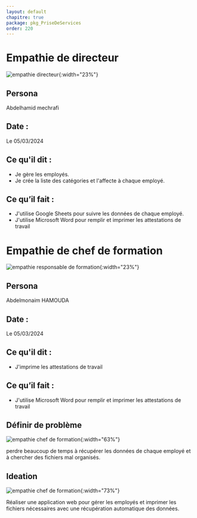 ```yaml
---
layout: default
chapitre: true
package: pkg_PriseDeServices
order: 220
---
```


<!-- new slide -->
# Empathie de directeur

![empathie directeur](/gestion-personnels/diagrammes/pkg_PriseDeServices/empathy-directeur.svg){:width="23%"}

<!-- note -->
## Persona

Abdelhamid mechrafi

## Date :

Le 05/03/2024

## Ce qu'il dit : 

- Je gère les employés.
- Je crée la liste des catégories et l'affecte à chaque employé.

## Ce qu’il fait :

- J'utilise Google Sheets pour suivre les données de chaque employé.
- J'utilise Microsoft Word pour remplir et imprimer les attestations de travail

<!-- new slide -->
# Empathie de chef de formation

![empathie responsable de formation](/gestion-personnels/diagrammes/pkg_PriseDeServices/empathy-responsable.svg){:width="23%"}

<!-- note -->
## Persona

Abdelmonaim HAMOUDA

## Date :

Le 05/03/2024

## Ce qu'il dit : 

- J'imprime les attestations de travail

## Ce qu’il fait :

- J'utilise Microsoft Word pour remplir et imprimer les attestations de travail

<!-- new slide -->
## Définir de problème 
![empathie chef de formation](/gestion-personnels/pkg_PriseDeServices/images/problem.jpg){:width="63%"}
<!-- note -->
perdre beaucoup de temps à récupérer les données de chaque employé et à chercher des fichiers mal organisés.

<!-- new slide -->
## Ideation
![empathie chef de formation](/gestion-personnels/empathie-chef-de-formation/images/ideation.jpg){:width="73%"}
<!-- note -->
Réaliser une application web pour gérer les employés et imprimer les fichiers nécessaires avec une récupération automatique des données.

